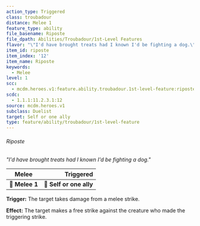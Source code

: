 ```yaml
---
action_type: Triggered
class: troubadour
distance: Melee 1
feature_type: ability
file_basename: Riposte
file_dpath: Abilities/Troubadour/1st-Level Features
flavor: "\"I'd have brought treats had I known I'd be fighting a dog.\""
item_id: riposte
item_index: '12'
item_name: Riposte
keywords:
  - Melee
level: 1
scc:
  - mcdm.heroes.v1:feature.ability.troubadour.1st-level-feature:riposte
scdc:
  - 1.1.1:11.2.3.1:12
source: mcdm.heroes.v1
subclass: Duelist
target: Self or one ally
type: feature/ability/troubadour/1st-level-feature
---
```


###### Riposte

*"I'd have brought treats had I known I'd be fighting a dog."*

| **Melee**      |           **Triggered** |
| -------------- | ----------------------: |
| **📏 Melee 1** | **🎯 Self or one ally** |

**Trigger:** The target takes damage from a melee strike.

**Effect:** The target makes a free strike against the creature who made the triggering strike.
